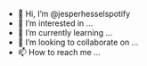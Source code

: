 - 👋 Hi, I’m @jesperhesselspotify
- 👀 I’m interested in ...
- 🌱 I’m currently learning ...
- 💞️ I’m looking to collaborate on ...
- 📫 How to reach me ...

<!---
jesperhesselspotify/jesperhesselspotify is a ✨ special ✨ repository because its `README.md` (this file) appears on your GitHub profile.
You can click the Preview link to take a look at your changes.
--->
